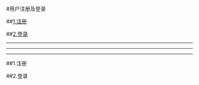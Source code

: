 #用户注册及登录

##[1.注册](#register)

##[2.登录](#login)


***
***
***


##1.注册<a name="register"/>

##2.登录<a name="login"/>


